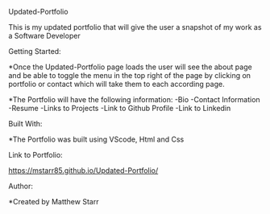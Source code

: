 Updated-Portfolio


This is my updated portfolio that will give the user a snapshot of my work as a Software Developer

Getting Started:

*Once the Updated-Portfolio page loads the user will see the about page and be able to toggle the menu in the top right of the page by clicking on portfolio or contact which will take them to each according page.     

*The Portfolio will have the following information:
-Bio 
-Contact Information
-Resume
-Links to Projects 
-Link to Github Profile
-Link to Linkedin


Built With:

*The Portfolio was built using VScode, Html and Css

Link to Portfolio:

https://mstarr85.github.io/Updated-Portfolio/



Author:

*Created by Matthew Starr